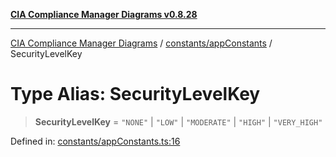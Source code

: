 [**CIA Compliance Manager Diagrams v0.8.28**](../../../README.md)

***

[CIA Compliance Manager Diagrams](../../../modules.md) / [constants/appConstants](../README.md) / SecurityLevelKey

# Type Alias: SecurityLevelKey

> **SecurityLevelKey** = `"NONE"` \| `"LOW"` \| `"MODERATE"` \| `"HIGH"` \| `"VERY_HIGH"`

Defined in: [constants/appConstants.ts:16](https://github.com/Hack23/cia-compliance-manager/blob/7619f76b35999bc4eb3f6ff6c1e77c13be78f250/src/constants/appConstants.ts#L16)
